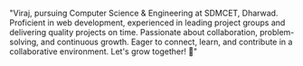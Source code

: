 
"Viraj, pursuing Computer Science & Engineering at SDMCET, Dharwad. Proficient in web development, experienced in leading project groups and delivering quality projects on time. Passionate about collaboration, problem-solving, and continuous growth. Eager to connect, learn, and contribute in a collaborative environment. Let's grow together! 👋"

<!---
virumons/virumons is a ✨ special ✨ repository because its `README.md` (this file) appears on your GitHub profile.
You can click the Preview link to take a look at your changes.
--->
